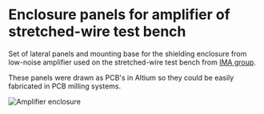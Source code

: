 # Enclosure panels for amplifier of stretched-wire test bench 

Set of lateral panels and mounting base for the shielding enclosure from low-noise amplifier used on the stretched-wire test bench from [IMA group](https://github.com/lnls-ima).

These panels were drawn as PCB's in Altium so they could be easily fabricated in PCB milling systems.

![Amplifier enclosure](https://user-images.githubusercontent.com/16702368/160831606-095aebac-2215-4794-84be-b18688cf904f.jpg)
